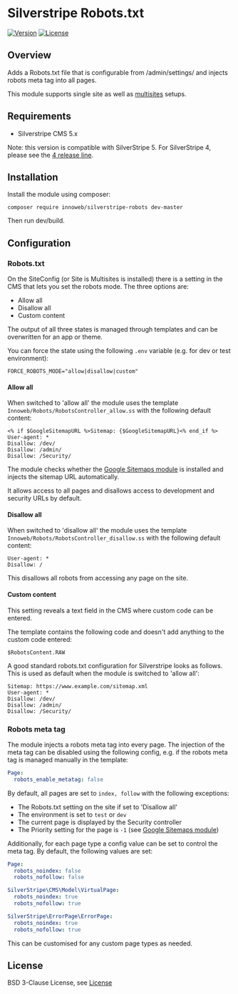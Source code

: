 # Silverstripe Robots.txt

[![Version](http://img.shields.io/packagist/v/innoweb/silverstripe-robots.svg?style=flat-square)](https://packagist.org/packages/innoweb/silverstripe-robots)
[![License](http://img.shields.io/packagist/l/innoweb/silverstripe-robots.svg?style=flat-square)](license.md)

## Overview

Adds a Robots.txt file that is configurable from /admin/settings/ and injects robots meta tag into all pages.

This module supports single site as well as [multisites](https://github.com/symbiote/silverstripe-multisites) setups.

## Requirements

* Silverstripe CMS 5.x

Note: this version is compatible with SilverStripe 5. For SilverStripe 4, please see the [4 release line](https://github.com/xini/silverstripe-robots/tree/4).

## Installation

Install the module using composer:
```
composer require innoweb/silverstripe-robots dev-master
```
Then run dev/build.

## Configuration

### Robots.txt

On the SiteConfig (or Site is Multisites is installed) there is a setting in the CMS that lets you set the robots mode. The three options are:
* Allow all
* Disallow all
* Custom content

The output of all three states is managed through templates and can be overwritten for an app or theme.

You can force the state using the following `.env` variable (e.g. for dev or test environment):

```dotenv
FORCE_ROBOTS_MODE="allow|disallow|custom"
```

#### Allow all

When switched to 'allow all' the module uses the template `Innoweb/Robots/RobotsController_allow.ss` with the following default content:

```
<% if $GoogleSitemapURL %>Sitemap: {$GoogleSitemapURL}<% end_if %>
User-agent: *
Disallow: /dev/
Disallow: /admin/
Disallow: /Security/
```

The module checks whether the [Google Sitemaps module](https://github.com/wilr/silverstripe-googlesitemaps) is installed and injects the sitemap URL automatically.

It allows access to all pages and disallows access to development and security URLs by default.

#### Disallow all

When switched to 'disallow all' the module uses the template `Innoweb/Robots/RobotsController_disallow.ss` with the following default content:

```
User-agent: *
Disallow: /
```

This disallows all robots from accessing any page on the site.

#### Custom content

This setting reveals a text field in the CMS where custom code can be entered. 

The template contains the following code and doesn't add anything to the custom code entered:

```
$RobotsContent.RAW
```

A good standard robots.txt configuration for Silverstripe looks as follows. This is used as default when the module is switched to 'allow all':

```
Sitemap: https://www.example.com/sitemap.xml
User-agent: *
Disallow: /dev/
Disallow: /admin/
Disallow: /Security/
```

### Robots meta tag

The module injects a robots meta tag into every page. The injection of the meta tag can be disabled using the following config, e.g. if the robots meta tag is managed manually in the template:

```yaml
Page:
  robots_enable_metatag: false
```

By default, all pages are set to `index, follow` with the following exceptions:

* The Robots.txt setting on the site if set to 'Disallow all'
* The environment is set to `test` or `dev`
* The current page is displayed by the Security controller 
* The Priority setting for the page is `-1` (see [Google Sitemaps module](https://github.com/wilr/silverstripe-googlesitemaps))

Additionally, for each page type a config value can be set to control the meta tag. By default, the following values are set:

```yaml
Page:
  robots_noindex: false
  robots_nofollow: false

SilverStripe\CMS\Model\VirtualPage:
  robots_noindex: true
  robots_nofollow: true

SilverStripe\ErrorPage\ErrorPage:
  robots_noindex: true
  robots_nofollow: true
```

This can be customised for any custom page types as needed.

## License

BSD 3-Clause License, see [License](license.md)

